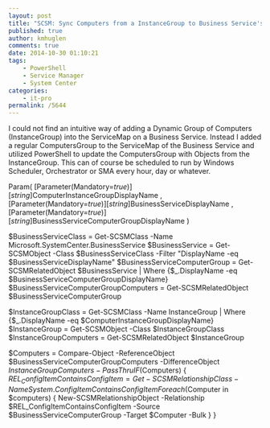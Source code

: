 ```yaml
---
layout: post
title: "SCSM: Sync Computers from a InstanceGroup to Business Service's ComputersGroup"
published: true
author: kmhuglen
comments: true
date: 2014-10-30 01:10:21
tags:
    - PowerShell
    - Service Manager
    - System Center
categories:
    - it-pro
permalink: /5644
---
```

I could not find an intuitive way of adding a Dynamic Group of Computers (InstanceGroup) into the ServiceMap on a Business Service. Instead I added a regular ComputersGroup to the ServiceMap of the Business Service and utilized PowerShell to update the ComputersGroup with Objects from the InstanceGroup. This can of course be scheduled to run by Windows Scheduler, Orchestrator or SMA every hour, day or whatever. 

Param(
[Parameter(Mandatory=$true)] 
[string]$ComputerInstanceGroupDisplayName
,
[Parameter(Mandatory=$true)] 
[string]$BusinessServiceDisplayName
,
[Parameter(Mandatory=$true)] 
[string]$BusinessServiceComputerGroupDisplayName
)

$BusinessServiceClass = Get-SCSMClass -Name Microsoft.SystemCenter.BusinessService
$BusinessService = Get-SCSMObject -Class $BusinessServiceClass -Filter "DisplayName -eq $BusinessServiceDisplayName"
$BusinessServiceComputerGroup = Get-SCSMRelatedObject $BusinessService | Where {$_.DisplayName -eq $BusinessServiceComputerGroupDisplayName}
$BusinessServiceComputerGroupComputers = Get-SCSMRelatedObject $BusinessServiceComputerGroup

$InstanceGroupClass = Get-SCSMClass -Name InstanceGroup | Where {$_.DisplayName -eq $ComputerInstanceGroupDisplayName}
$InstanceGroup = Get-SCSMObject -Class $InstanceGroupClass
$InstanceGroupComputers = Get-SCSMRelatedObject $InstanceGroup

$Computers = Compare-Object -ReferenceObject $BusinessServiceComputerGroupComputers -DifferenceObject $InstanceGroupComputers -PassThru
IF ($Computers)
{
    $REL_ConfigItemContainsConfigItem = Get-SCSMRelationshipClass -Name System.ConfigItemContainsConfigItem
    Foreach ($Computer in $computers)
    {
        New-SCSMRelationshipObject -Relationship $REL_ConfigItemContainsConfigItem -Source $BusinessServiceComputerGroup -Target $Computer -Bulk
    }
}
